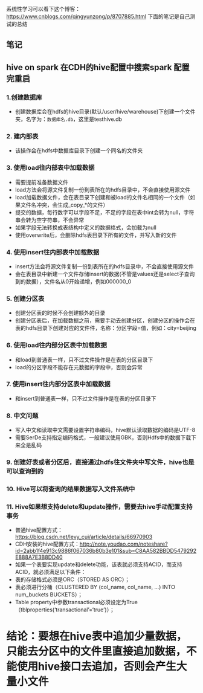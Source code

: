 系统性学习可以看下这个博客：https://www.cnblogs.com/qingyunzong/p/8707885.html  下面的笔记是自己测试的总结
## 笔记
## hive on spark 在CDH的hive配置中搜索spark 配置完重启
### 1.创建数据库
* 创建数据库会在hdfs的hive目录(默认/user/hive/warehouse)下创建一个文件夹，名字为：`数据库名.db`，这里是testhive.db
### 2. 建内部表
* 该操作会在hdfs中数据库目录下创建一个同名的文件夹
### 3. 使用load往内部表中加载数据
* 需要提前准备数据文件
* load方法会将源文件复制一份到表所在的hdfs目录中，不会直接使用源文件
* load加载数据文件，会在表目录下创建和被load的文件名相同的一个文件（如果文件名冲突，会生成_copy_*的文件）
* 提交的数据，每行数字可以字段不足，不足的字段在表中int会转为null，字符串会转为空字符串，不会异常
* 如果字段无法转换成表结构中定义的数据格式，会加载为null
* 使用overwrite后，会删除hdfs表目录下所有的文件，并写入新的文件
### 4. 使用insert往内部表中加载数据
* insert方法会将源文件复制一份到表所在的hdfs目录中，不会直接使用源文件
* 会在表目录中新建一个文件存储insert的数据(不管是values还是select子查询到的数据），文件名从0开始递增，例如000000_0
### 5. 创建分区表
* 创建分区表的时候不会创建额外的目录
* 创建分区表后，在加载数据之前，需要手动去创建分区，创建分区的操作会在表的hdfs目录下创建对应的文件件，名称：分区字段=值，例如：city=beijing
### 6. 使用load往内部分区表中加载数据
* 和load到普通表一样，只不过文件操作是在表的分区目录下
* load的分区字段不能存在元数据的字段中，否则会异常
### 7. 使用insert往内部分区表中加载数据
* 和insert到普通表一样，只不过文件操作是在表的分区目录下
### 8. 中文问题
* 写入中文和读取中文需要设置字符串编码，hive默认读取数据的编码是UTF-8
* 需要SerDe支持指定编码格式，一般建议使用GBK，否则Hdfs中的数据下载下来全是乱码
### 9. 创建好表或者分区后，直接通过hdfs往文件夹中写文件，hive也是可以查询到的
### 10. Hive可以将查询的结果数据写入文件系统中
### 11. Hive如果想支持delete和update操作，需要去hive手动配置支持事务
* 普通hive配置方式：https://blog.csdn.net/levy_cui/article/details/66970903
* CDH安装的hive配置方式：http://note.youdao.com/noteshare?id=2abb1f4e913c9886f067036b80b3e101&sub=C8AA582BBDD5479292E888A7E3B8DD40
* 如果一个表要实现update和delete功能，该表就必须支持ACID，而支持ACID，就必须满足以下条件：
* 表的存储格式必须是ORC（STORED AS ORC）；
* 表必须进行分桶（CLUSTERED BY (col_name, col_name, …) INTO num_buckets BUCKETS）；
* Table property中参数transactional必须设定为True（tblproperties(‘transactional’=‘true’)）；
# 结论：要想在hive表中追加少量数据，只能去分区中的文件里直接追加数据，不能使用hive接口去追加，否则会产生大量小文件
